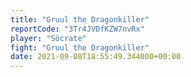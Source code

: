 ```yaml
---
title: "Gruul the Dragonkiller"
reportCode: "3Tr4JVDfKZW7nvRx"
player: "Söcrate"
fight: "Gruul the Dragonkiller"
date: 2021-09-08T18:55:49.344000+00:00
---
```

